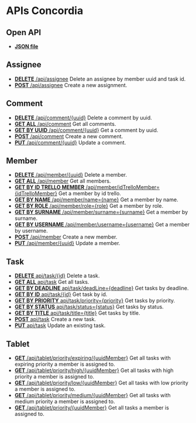 # APIs Concordia

## Open API
- [**JSON file**](../../../../../main/resources/openAPI/open-api.json)

## Assignee

- [**DELETE** /api/assignee](assignee/assignee.api-deleteByUuidMemberIdTask.md) Delete an assignee by member uuid and task id.
- [**POST** /api/assignee](assignee/assignee.api-post.md) Create a new assignment.


## Comment

- [**DELETE** /api/comment/{uuid}](comment/comment.api-delete.md) Delete a comment by uuid.
- [**GET ALL** /api/comment](comment/comment.api-get-all.md) Get all comments.
- [**GET BY UUID** /api/comment/{uuid}](comment/comment.api-getByUuid.md) Get a comment by uuid.
- [**POST** /api/comment](comment/comment.api-post.md) Create a new comment.
- [**PUT** /api/comment/{uuid}](comment/comment.api-put.md) Update a comment.


## Member

- [**DELETE** /api/member/{uuid}](member/member.api-delete.md) Delete a member.
- [**GET ALL** /api/member](member/member.api-get-all.md) Get all members.
- [**GET BY ID TRELLO MEMBER** /api/member/idTrelloMember={idTrelloMember}](member/member.api-getByIdTrelloMember.md) Get a member by id trello.
- [**GET BY NAME** /api/member/name={name}](member/member.api-getByName.md) Get a member by name.
- [**GET BY ROLE** /api/member/role={role}](member/member.api-getByRole.md) Get a member by role.
- [**GET BY SURNAME** /api/member/surname={surname}](member/member.api-getBySurname.md) Get a member by surname.
- [**GET BY USERNAME** /api/member/username={username}](member/member.api-getByUsername.md) Get a member by username.
- [**POST** /api/member](member/member.api-post.md) Create a new member.
- [**PUT** /api/member/{uuid}](member/member.api-put.md) Update a member.


## Task

- [**DELETE** api/task/{id}](task/task.api-delete.md) Delete a task.
- [**GET ALL** api/task](task/task.api-get-all.md) Get all tasks.
- [**GET BY DEADLINE** api/task/deadLine={deadline}](task/task.api-getByDeadLine.md) Get tasks by deadline.
- [**GET BY ID** api/task/{id}](task/task.api-getById.md) Get task by id.
- [**GET BY PRIORITY** api/task/priority={priority}](task/task.api-getByPriority.md) Get tasks by priority.
- [**GET BY STATUS** api/task/status={status}](task/task.api-getByStatus.md) Get tasks by status.
- [**GET BY TITLE** api/task/title={title}](task/task.api-getByTitle.md) Get tasks by title.
- [**POST** api/task](task/task.api-post.md) Create a new task.
- [**PUT** api/task](task/task.api-put.md) Update an existing task.


## Tablet

- [**GET** /api/tablet/priority/expiring/{uuidMember}](tablet/tablet.api-get-tasks-EXPIRING-priority-given-uuidMember.md) Get all tasks with expiring priority a member is assigned to.
- [**GET** /api/tablet/priority/high/{uuidMember}](tablet/tablet.api-get-tasks-HIGH-priority-given-uuidMember.md) Get all tasks with high priority a member is assigned to.
- [**GET** /api/tablet/priority/low/{uuidMember}](tablet/tablet.api-get-tasks-LOW-priority-given-uuidMember.md) Get all tasks with low priority a member is assigned to.
- [**GET** /api/tablet/priority/medium/{uuidMember}](tablet/tablet.api-get-tasks-MEDIUM-priority-given-uuidMember.md) Get all tasks with medium priority a member is assigned to.
- [**GET** /api/tablet/priority/{uuidMember}](tablet/tablet.api-getTasksByUuidMember.md) Get all tasks a member is assigned to.